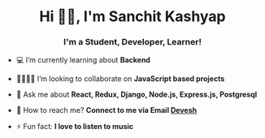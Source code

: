 <h1 align="center">Hi 👋🏻, I'm Sanchit Kashyap</h1>
<h3 align="center">I'm a Student, Developer, Learner!</h3>

- 💻 I’m currently learning about **Backend**

- 🤜🏻🤛🏻 I’m looking to collaborate on **JavaScript based projects**

- 💬 Ask me about **React, Redux, Django, Node.js, Express.js, Postgresql**

- 📧 How to reach me? **Connect to me via Email [Devesh](mailto:sanchitkshyap@gmail.com)**

- ⚡ Fun fact: **I love to listen to music**
